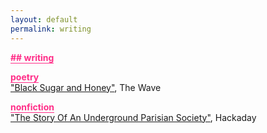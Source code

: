 ```yaml
---
layout: default
permalink: writing
---
```


<b class="t-hackcss-pop" style="color:#ff2e88;border-bottom:1px solid #ff2e88;">## writing</b>

<b class="t-hackcss-pop" style="color:#ff2e88;border-bottom:1px solid #ff2e88;">poetry</b><br/>
<a href="https://www.waveartsmagazine.com/quaranzine-blog/black-sugar-and-honey">"Black Sugar and Honey"</a>, The Wave<br/>

<b class="t-hackcss-pop" style="color:#ff2e88;border-bottom:1px solid #ff2e88;">nonfiction</b><br/>
<a href="https://hackaday.com/2019/12/04/the-story-of-a-secret-underground-parisian-society/">"The Story Of An Underground Parisian Society"</a>, Hackaday<br/>

